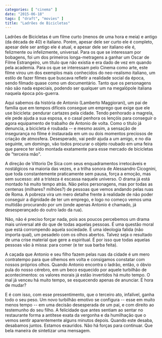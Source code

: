```yaml
---
categories: [ "cinema" ]
date: "2015-06-18"
tags: [ "draft", "movies" ]
title: "Ladrões de Bicicletas"
---
```

Ladrões de Bicicletas é um filme curto (menos de uma hora e meia)
e antigo (da década de 40) e italiano. Porém, apesar dele ser curto
ele é completo, apesar dele ser antigo ele é atual, e apesar dele ser
italiano ele é, felizmente ou infelizmente, universal. Para os que se
interessam por bobagens, foi um dos primeiros longa-metragens a ganhar
um Oscar de Filme Estrangeiro, um título que não existia e era dado de
vez em quando pela academia. Para os que se interessam pelo Cinema como
arte, este filme virou um dos exemplos mais conhecidos do neo-realismo
italiano, um estilo de fazer filmes que buscava refletir a realidade
social da época, sendo filmado quase como um documentário. Tanto que
os personagens não são nada especiais, podendo ser qualquer um na
megalópole italiana naquela época pós-guerra.

Aqui sabemos da história de Antonio (Lamberto Maggiorani), um pai de
família que em tempos difíceis consegue um emprego que exige que ele use
bicicleta: pendurar cartazes pela cidade. Tendo penhorado a magrela, ele
pede ajuda a sua esposa, e o casal penhora os lençóis para conseguir
o agora equipamento de trabalho de Antonio de volta. Como o título
já denuncia, a bicicleta é roubada -- e mesmo assim, a sensação de
insegurança no filme é instaurada em um ou dois momentos preciosos
de criação de atmosfera. Desesperado, vai pedir ajuda a um amigo,
e no dia seguinte, um domingo, vão todos procurar o objeto roubado em
uma feira que parece ter sido montada exatamente para esse mercado de
bicicletas de "terceira mão".

A direção de Vittorio De Sica com seus enquadramentos irretocáveis
e nostálgicos na maioria das vezes, e a trilha sonora de Alessandro
Cicognini, que toda constantemente praticamente sem pausa, força a
emoção, mas sem sucesso: até a tristeza é escassa naquele universo. O
drama já está montado há muito tempo atrás. Não pelos personagens,
mas por todas as centenas (milhares? milhões?) de pessoas que vemos
andando pelas ruas de Roma. A pobreza vira um mero detalhe frente à
realidade de não poder conseguir a dignidade de ter um emprego, e logo
no começo vemos uma multidão procurando por um (onde apenas Antonio
é chamado, já desesperançado do outro lado da rua).

Não, não é preciso forçar nada, pois aos poucos percebemos um drama
mais universal até do que de todas aquelas pessoas. É uma questão
moral que está corrompendo aquela sociedade. É uma ideologia falida
(não importa qual), um pesadelo com os olhos abertos. Talvez seja o
resultado de uma crise material que gere a espiritual. É por isso que
todas aquelas pessoas vão à missa: para comer (e ter sua barba feita).

A caçada que Antonio e seu filho fazem pelas ruas da cidade é um mero
contratempo para que olhemos em volta e consigamos constatar com nossos
próprios olhos. Quando Antonio encontra o ladrão, então, o óbvio
pula do nosso cérebro, em um beco esquecido por aquele turbilhão de
acontecimentos: os valores morais já estão invertidos há muito tempo. O
mal já venceu há muito tempo, se esquecendo apenas de anunciar. É
hora de mudar?

E é com isso, com esse pressentimento, que o terceiro ato, infalível,
ganha todo o seu peso. Um novo turbilhão emotivo se configura -- esse em
muito menos tempo -- em uma decisão desesperada de um pai, e com direito
ao testemunho do seu filho. A felicidade que antes sentiam ao sentar no
restaurante forma a antítese exata da vergonha e da humilhação que
o vemos sentir aparentemente alguns minutos depois. Quando este desaba,
desabamos juntos. Estamos exauridos. Não há forças para continuar. Que
bela maneira de sintetizar uma mensagem.
